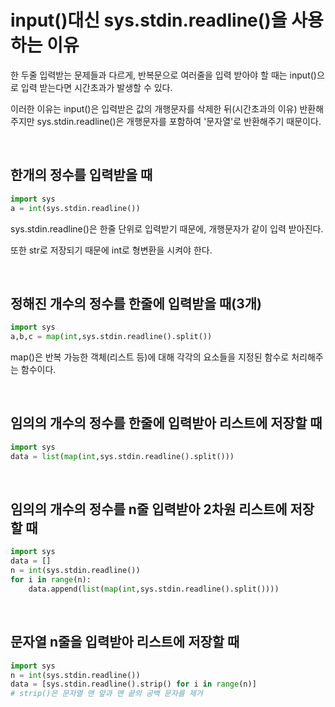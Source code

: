 # input()대신 sys.stdin.readline()을 사용하는 이유

한 두줄 입력받는 문제들과 다르게, 반복문으로 여러줄을 입력 받아야 할 때는 input()으로 입력 받는다면 시간초과가 발생할 수 있다.

이러한 이유는 input()은 입력받은 값의 개행문자를 삭제한 뒤(시간초과의 이유) 반환해주지만 sys.stdin.readline()은 개행문자를 포함하여 '문자열'로 반환해주기 때문이다.

<br/>


## 한개의 정수를 입력받을 때

```python
import sys
a = int(sys.stdin.readline())
```

sys.stdin.readline()은 한줄 단위로 입력받기 때문에, 개행문자가 같이 입력 받아진다.

또한 str로 저장되기 때문에 int로 형변환을 시켜야 한다.

<br/>


## 정해진 개수의 정수를 한줄에 입력받을 때(3개)

```python
import sys
a,b,c = map(int,sys.stdin.readline().split())
```

map()은 반복 가능한 객체(리스트 등)에 대해 각각의 요소들을 지정된 함수로 처리해주는 함수이다.

<br/>


## 임의의 개수의 정수를 한줄에 입력받아 리스트에 저장할 때

```python
import sys
data = list(map(int,sys.stdin.readline().split()))
```

<br/>

## 임의의 개수의 정수를 n줄 입력받아 2차원 리스트에 저장할 때

```python
import sys
data = []
n = int(sys.stdin.readline())
for i in range(n):
    data.append(list(map(int,sys.stdin.readline().split())))
```

<br/>

## 문자열 n줄을 입력받아 리스트에 저장할 때

```python
import sys
n = int(sys.stdin.readline())
data = [sys.stdin.readline().strip() for i in range(n)]
# strip()은 문자열 맨 앞과 맨 끝의 공백 문자를 제거
```

<br/>

